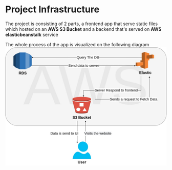 # Project Infrastructure

The project is consisting of 2 parts, a frontend app that serve static files which hosted on an **AWS S3 Bucket** and a backend that's served on **AWS elasticbeanstalk** service

The whole process of the app is visualized on the following diagram
![Infrastructure of Udagram](/docs/screenshots/infrastructure.jpg)
